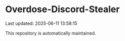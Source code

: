 # Overdose-Discord-Stealer

Last updated: 2025-06-11 13:58:15

This repository is automatically maintained.
